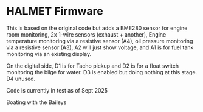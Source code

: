 # HALMET Firmware

This is based on the original code but adds a BME280 sensor for engine room monitoring, 2x 1-wire sensors (exhaust + another), Engine temperature monitoring via a resistive sensor (A4), oil pressure monitoring via a resistive sensor (A3), A2 will just show voltage, and A1 is for fuel tank monitoring via an existing display. 

On the digital side, D1 is for Tacho pickup and D2 is for a float switch monitoring the bilge for water. D3 is enabled but doing nothing at this stage. D4 unused.

Code is currently in test as of Sept 2025

Boating with the Baileys
